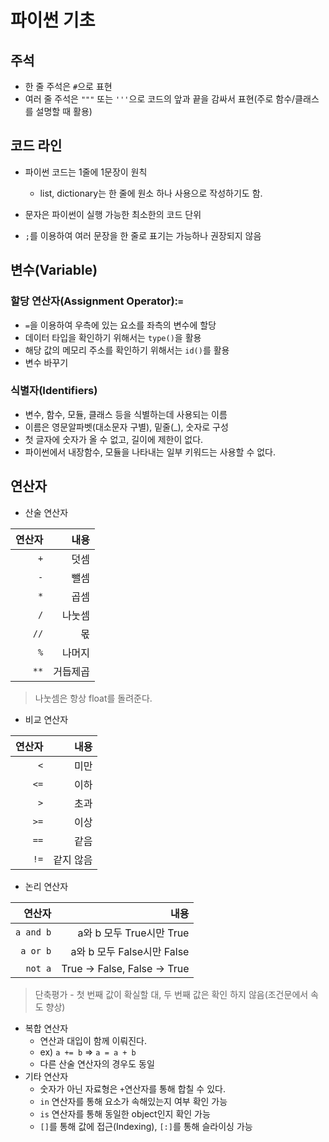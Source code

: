 # 파이썬 기초

## 주석

- 한 줄 주석은 `#`으로 표현
- 여러 줄 주석은 `"""` 또는 `'''`으로 코드의 앞과 끝을 감싸서 표현(주로 함수/클래스를 설명할 때 활용)



## 코드 라인

- 파이썬 코드는 1줄에 1문장이 원칙
  - list, dictionary는 한 줄에 원소 하나 사용으로 작성하기도 함.

- 문자은 파이썬이 실행 가능한 최소한의 코드 단위
- `;`를 이용하여 여러 문장을 한 줄로 표기는 가능하나 권장되지 않음



## 변수(Variable)

### 할당 연산자(Assignment Operator):`=`

- `=`을 이용하여 우측에 있는 요소를 좌측의 변수에 할당
- 데이터 타입을 확인하기 위해서는 `type()`을 활용
- 해당 값의 메모리 주소를 확인하기 위해서는 `id()`를 활용
- 변수 바꾸기

### 식별자(Identifiers)

- 변수, 함수, 모듈, 클래스 등을 식별하는데 사용되는 이름
- 이름은 영문알파벳(대소문자 구별), 밑줄(_), 숫자로 구성
- 첫 글자에 숫자가 올 수 없고, 길이에 제한이 없다.
- 파이썬에서 내장함수, 모듈을 나타내는 일부 키워드는 사용할 수 없다.

## 연산자

- 산술 연산자

| 연산자 |     내용 |
| -----: | -------: |
|    `+` |     덧셈 |
|    `-` |     뺄셈 |
|    `*` |     곱셈 |
|    `/` |   나눗셈 |
|   `//` |       몫 |
|    `%` |   나머지 |
|   `**` | 거듭제곱 |

> 나눗셈은 항상 float를 돌려준다.

- 비교 연산자

| 연산자 |      내용 |
| -----: | --------: |
|    `<` |      미만 |
|   `<=` |      이하 |
|    `>` |      초과 |
|   `>=` |      이상 |
|   `==` |      같음 |
|   `!=` | 같지 않음 |

- 논리 연산자

|    연산자 |                         내용 |
| --------: | ---------------------------: |
| `a and b` |     a와 b 모두 True시만 True |
|  `a or b` |   a와 b 모두 False시만 False |
|   `not a` | True -> False, False -> True |

> 단축평가 - 첫 번째 값이  확실할 대, 두 번째 값은 확인 하지 않음(조건문에서 속도 향상)

- 복합 연산자
  - 연산과 대입이 함께 이뤄진다.
  - ex) `a += b`  => `a = a + b`
  - 다른 산술 연산자의 경우도 동일
- 기타 연산자
  - 숫자가 아닌 자료형은 `+`연산자를 통해 합칠 수 있다.
  - `in` 연산자를 통해 요소가 속해있는지 여부 확인 가능
  - `is` 연산자를 통해 동일한 object인지 확인 가능
  - `[]`를 통해 값에 접근(Indexing), `[:]`를 통해 슬라이싱 가능

